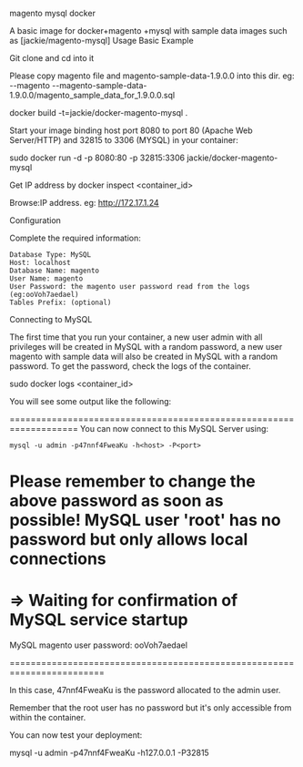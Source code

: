 magento mysql docker

A basic image for docker+magento +mysql with sample data images such as [jackie/magento-mysql]
Usage
Basic Example

Git clone and cd into it

Please copy magento file and magento-sample-data-1.9.0.0 into this dir.
eg:
--magento
--magento-sample-data-1.9.0.0/magento_sample_data_for_1.9.0.0.sql

docker build -t=jackie/docker-magento-mysql .

Start your image binding host port 8080 to port 80 (Apache Web Server/HTTP) and 32815 to 3306 (MYSQL) in your container:

sudo docker run -d -p 8080:80 -p 32815:3306 jackie/docker-magento-mysql 

Get IP address by docker inspect <container_id>

Browse:IP address. eg: http://172.17.1.24


Configuration

Complete the required information:

    Database Type: MySQL
    Host: localhost
    Database Name: magento
    User Name: magento
    User Password: the magento user password read from the logs (eg:ooVoh7aedael)
    Tables Prefix: (optional)

Connecting to MySQL

The first time that you run your container, a new user admin with all privileges will be created in MySQL with a random password, a new user magento with sample data will also be created in MySQL with a random password. To get the password, check the logs of the container.

sudo docker logs <container_id>

You will see some output like the following:

===================================================================
You can now connect to this MySQL Server using:

    mysql -u admin -p47nnf4FweaKu -h<host> -P<port>

Please remember to change the above password as soon as possible!
MySQL user 'root' has no password but only allows local connections
========================================================================
=> Waiting for confirmation of MySQL service startup
========================================================================

MySQL magento user password: ooVoh7aedael

========================================================================

In this case, 47nnf4FweaKu is the password allocated to the admin user.

Remember that the root user has no password but it's only accessible from within the container.

You can now test your deployment:

 mysql -u admin -p47nnf4FweaKu -h127.0.0.1 -P32815


